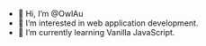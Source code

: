 - 👋 Hi, I’m @OwlAu
- 👀 I’m interested in web application development.
- 🌱 I’m currently learning Vanilla JavaScript.


